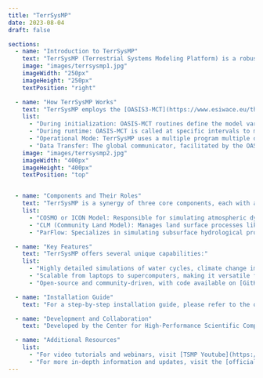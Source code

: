 ```yaml
---
title: "TerrSysMP"
date: 2023-08-04
draft: false

sections:  
  - name: "Introduction to TerrSysMP"
    text: "TerrSysMP (Terrestrial Systems Modeling Platform) is a robust, open-source framework designed for simulating complex interactions between the atmosphere, land surface, and subsurface. It integrates the COSMO or ICON atmospheric models, the Community Land Model (CLM), and the ParFlow model for a holistic view of environmental dynamics, particularly in the hydrological cycle."
    image: "images/terrsysmp1.jpg"
    imageWidth: "250px"
    imageHeight: "250px"
    textPosition: "right"

  - name: "How TerrSysMP Works"
    text: "TerrSysMP employs the [OASIS3-MCT](https://www.esiwace.eu/the-project/past-phases/esiwace2-1/software-support/sup_OASIS) coupler, a pivotal software layer that manages the exchange of information between its component models. This ensures a seamless and accurate simulation of the entire subsurface-land-atmosphere system, capturing intricate interactions and feedbacks."
    list:
      - "During initialization: OASIS-MCT routines define the model variables for exchange and establish parallel communication between the coupled models."
      - "During runtime: OASIS-MCT is called at specific intervals to manage data exchange, supporting interpolation and scaling operations for the variables."
      - "Operational Mode: TerrSysMP uses a multiple program multiple data (MPMD) approach, where different program executables run independently in the same parallel environment, sharing a global communicator."
      - "Data Transfer: The global communicator, facilitated by the OASIS3-MCT library, ensures smooth data transfer between component models."
    image: "images/terrsysmp2.jpg"
    imageWidth: "400px"
    imageHeight: "400px"
    textPosition: "top"


  - name: "Components and Their Roles"
    text: "TerrSysMP is a synergy of three core components, each with a specialized role:"
    list:
      - "COSMO or ICON Model: Responsible for simulating atmospheric dynamics, including weather and climate."
      - "CLM (Community Land Model): Manages land surface processes like soil moisture, vegetation interactions, and energy balance."
      - "ParFlow: Specializes in simulating subsurface hydrological processes, including groundwater flow and solute transport."

  - name: "Key Features"
    text: "TerrSysMP offers several unique capabilities:"
    list:
      - "Highly detailed simulations of water cycles, climate change impacts, and land-atmosphere interactions."
      - "Scalable from laptops to supercomputers, making it versatile for various research needs."
      - "Open-source and community-driven, with code available on [GitHub](https://github.com/HPSCTerrSys/TSMP)."

  - name: "Installation Guide"
    text: "For a step-by-step installation guide, please refer to the official [TerrSysMP site](https://www.terrsysmp.org/). The platform is designed to be compatible with various computing environments, from personal laptops to high-performance computing clusters."

  - name: "Development and Collaboration"
    text: "Developed by the Center for High-Performance Scientific Computing in Terrestrial Systems (HPSC-TerrSys), TerrSysMP is a collaborative effort involving multiple universities and research centers primarily based in Germany."

  - name: "Additional Resources"
    list:
      - "For video tutorials and webinars, visit [TSMP Youtube](https://www.youtube.com/@hpscterrsys1962)."
      - "For more in-depth information and updates, visit the [official site](https://www.terrsysmp.org/)."
---
```

